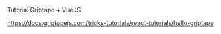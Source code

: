 Tutorial Griptape + VueJS

https://docs.griptapejs.com/tricks-tutorials/react-tutorials/hello-griptape
